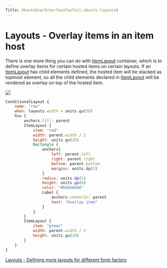 ```yaml
---
Title: UbuntuUserInterfaceToolkit.ubuntu-layouts6
---
```

        
Layouts - Overlay items in an item host
=======================================

<span class="subtitle"></span>
<span id="details"></span>
There is one more thing you can do with [ItemLayout](../Ubuntu.Layouts.ItemLayout.md) container, which is to define overlay items for certain hosted items on certain layouts. If an [ItemLayout](../Ubuntu.Layouts.ItemLayout.md) has child elements defined, the hosted item will be stacked as topmost element, so all the child elements declared in [ItemLayout](../Ubuntu.Layouts.ItemLayout.md) will be rendered as overlay on top of the hosted item.

![](https://developer.ubuntu.com/static/devportal_uploaded/0d695eb9-e146-49a5-aede-0380baa64a1a-api/apps/qml/sdk-15.04.3/ubuntu-layouts6/images/layout7.png)

``` qml
ConditionalLayout {
    name: "row"
    when: layouts.width > units.gu(50)
    Row {
        anchors.fill: parent
        ItemLayout {
            item: "red"
            width: parent.width / 2
            height: units.gu(20)
            Rectangle {
                anchors{
                    left: parent.left
                    right: parent.right
                    bottom: parent.bottom
                    margins: units.dp(3)
                }
                radius: units.dp(1)
                height: units.gu(8)
                color: "#bbbbbb88"
                Label {
                    anchors.centerIn: parent
                    text: "Overlay item"
                }
            }
        }
        ItemLayout {
            item: "green"
            width: parent.width / 2
            height: units.gu(20)
        }
    }
}
```

<a href="UbuntuUserInterfaceToolkit.ubuntu-layouts7.md" class="nextPage">Layouts - Defining more layouts for different form factors</a>

